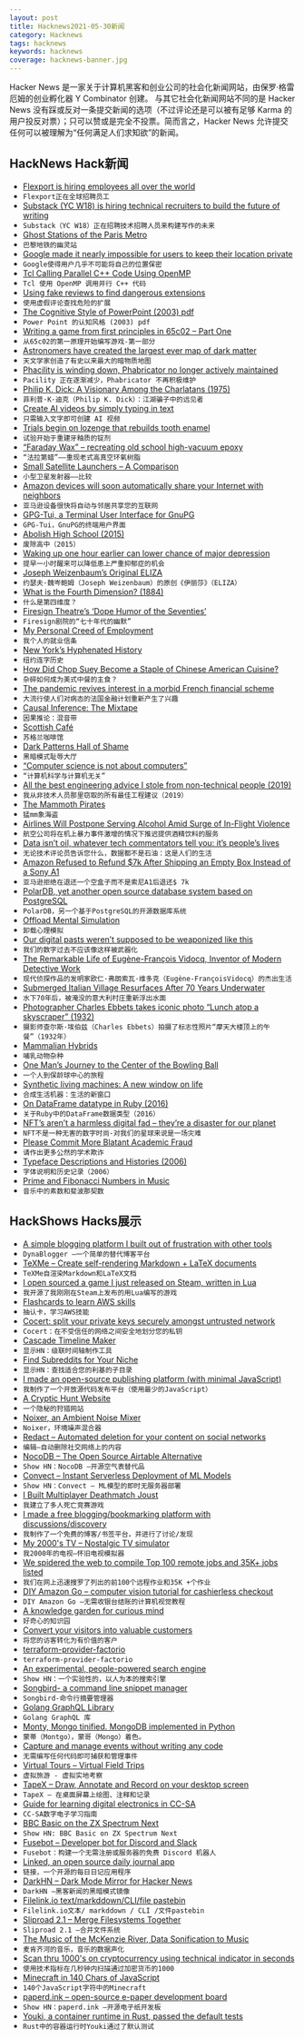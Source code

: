 ```yaml
---
layout: post
title: Hacknews2021-05-30新闻
category: Hacknews
tags: hacknews
keywords: hacknews
coverage: hacknews-banner.jpg
---
```


Hacker News 是一家关于计算机黑客和创业公司的社会化新闻网站，由保罗·格雷厄姆的创业孵化器 Y Combinator 创建。
与其它社会化新闻网站不同的是 Hacker News 没有踩或反对一条提交新闻的选项（不过评论还是可以被有足够 Karma 的用户投反对票）；只可以赞或是完全不投票。简而言之，Hacker News 允许提交任何可以被理解为“任何满足人们求知欲”的新闻。

## HackNews Hack新闻


- [Flexport is hiring employees all over the world](https://www.flexport.com/careers)
- `Flexport正在全球招聘员工`
- [Substack (YC W18) is hiring technical recruiters to build the future of writing](https://jobs.lever.co/substackinc/c98439dd-6560-4b58-b827-42eb92c61dbd)
- `Substack（YC W18）正在招聘技术招聘人员来构建写作的未来`
- [Ghost Stations of the Paris Metro](https://www.urbextour.com/en/urbex-travel/7-ghost-stations-of-the-paris-metro-and-how-to-get-into-the-illegally-unusual-tunnels-rer/)
- `巴黎地铁的幽灵站`
- [Google made it nearly impossible for users to keep their location private](https://www.businessinsider.com/unredacted-google-lawsuit-docs-detail-efforts-to-collect-user-location-2021-5)
- `Google使得用户几乎不可能将自己的位置保密`
- [Tcl Calling Parallel C++ Code Using OpenMP](https://wiki.tcl-lang.org/page/Parallel+C%2B%2B+thread+with+OpenMP)
- `Tcl 使用 OpenMP 调用并行 C++ 代码`
- [Using fake reviews to find dangerous extensions](https://krebsonsecurity.com/2021/05/using-fake-reviews-to-find-dangerous-extensions/)
- `使用虚假评论查找危险的扩展`
- [The Cognitive Style of PowerPoint (2003) pdf](https://www.inf.ed.ac.uk/teaching/courses/pi/2016_2017/phil/tufte-powerpoint.pdf)
- `Power Point 的认知风格 (2003) pdf`
- [Writing a game from first principles in 65c02  – Part One](http://feertech.com/legion/software/game/2021/05/28/game-from-scratch-02.html)
- `从65c02的第一原理开始编写游戏-第一部分`
- [Astronomers have created the largest ever map of dark matter](https://www.newscientist.com/article/2278932-astronomers-have-created-the-largest-ever-map-of-dark-matter)
- `天文学家创造了有史以来最大的暗物质地图`
- [Phacility is winding down, Phabricator no longer actively maintained](https://admin.phacility.com/phame/post/view/11/phacility_is_winding_down_operations/)
- `Pacility 正在逐渐减少，Phabricator 不再积极维护`
- [Philip K. Dick: A Visionary Among the Charlatans (1975)](https://www.depauw.edu/sfs/backissues/5/lem5art.htm)
- `菲利普·K·迪克（Philip K. Dick）：江湖骗子中的远见者`
- [Create AI videos by simply typing in text](https://www.synthesia.io/)
- `只需输入文字即可创建 AI 视频`
- [Trials begin on lozenge that rebuilds tooth enamel](https://dental.washington.edu/trials-begin-on-lozenge-that-rebuilds-tooth-enamel/)
- `试验开始于重建牙釉质的锭剂`
- [“Faraday Wax” – recreating old school high-vacuum epoxy](https://www.eevblog.com/forum/chat/faraday-wax-recreating-old-school-high-vacuum-epoxy!/)
- `“法拉第蜡”——重现老式高真空环氧树脂`
- [Small Satellite Launchers – A Comparison](https://everydayastronaut.com/small-sat-launcher-comparison/)
- `小型卫星发射器——比较`
- [Amazon devices will soon automatically share your Internet with neighbors](https://arstechnica.com/gadgets/2021/05/amazon-devices-will-soon-automatically-share-your-internet-with-neighbors/)
- `亚马逊设备很快将自动与邻居共享您的互联网`
- [GPG-Tui, a Terminal User Interface for GnuPG](https://orhun.dev/blog/introducing-gpg-tui/)
- `GPG-Tui，GnuPG的终端用户界面`
- [Abolish High School (2015)](https://harpers.org/archive/2015/04/abolish-high-school/)
- `废除高中（2015）`
- [Waking up one hour earlier can lower chance of major depression](https://medlifestyle.news/2021/05/29/waking-up-one-hour-earlier-can-lower-a-persons-chance-of-major-depression-by-23-new-research-finds/)
- `提早一小时醒来可以降低患上严重抑郁症的机会`
- [Joseph Weizenbaum’s Original ELIZA](https://sites.google.com/view/elizagen-org/the-original-eliza?authuser=0)
- `约瑟夫·魏岑鲍姆（Joseph Weizenbaum）的原创《伊丽莎》（ELIZA）`
- [What is the Fourth Dimension? (1884)](https://en.wikisource.org/wiki/What_is_the_Fourth_Dimension%3F)
- `什么是第四维度？ `
- [Firesign Theatre’s ‘Dope Humor of the Seventies’](https://dangerousminds.net/comments/firesign_theatres_dope_humor_of_the_seventies)
- `Firesign剧院的“七十年代的幽默”`
- [My Personal Creed of Employment](https://devjac.dev/posts/2021-05-29-my-personal-creed-of-employment.html)
- `我个人的就业信条`
- [New York’s Hyphenated History](https://www.theparisreview.org/blog/2021/05/27/new-yorks-hyphenated-history/)
- `纽约连字历史`
- [How Did Chop Suey Become a Staple of Chinese American Cuisine?](https://catapult.co/stories/comic-shing-yin-khor-chop-suey-chinese-american-food-history)
- `杂碎如何成为美式中餐的主食？`
- [The pandemic revives interest in a morbid French financial scheme](https://www.economist.com/finance-and-economics/2021/05/27/the-pandemic-revives-interest-in-a-morbid-french-financial-scheme)
- `大流行使人们对病态的法国金融计划重新产生了兴趣`
- [Causal Inference: The Mixtape](https://statmodeling.stat.columbia.edu/2021/05/25/causal-inference-the-mixtape/)
- `因果推论：混音带`
- [Scottish Café](https://en.wikipedia.org/wiki/Scottish_Café)
- `苏格兰咖啡馆`
- [Dark Patterns Hall of Shame](https://www.darkpatterns.org/hall-of-shame)
- `黑暗模式耻辱大厅`
- [“Computer science is not about computers”](https://quoteinvestigator.com/2021/04/02/computer-science/)
- `“计算机科学与计算机无关”`
- [All the best engineering advice I stole from non-technical people (2019)](https://bellmar.medium.com/all-the-best-engineering-advice-i-stole-from-non-technical-people-eb7f90ca2f5f)
- `我从非技术人员那里窃取的所有最佳工程建议（2019）`
- [The Mammoth Pirates](https://www.rferl.org/a/the-mammoth-pirates/27939865.html)
- `猛mm象海盗`
- [Airlines Will Postpone Serving Alcohol Amid Surge of In-Flight Violence](https://www.nytimes.com/2021/05/29/business/american-southwest-passengers-alcohol.html)
- `航空公司将在机上暴力事件激增的情况下推迟提供酒精饮料的服务`
- [Data isn’t oil, whatever tech commentators tell you: it’s people’s lives](https://www.theguardian.com/commentisfree/2021/may/29/data-oil-metaphor-tech-companies-surveillance-capitalism)
- `无论技术评论员告诉您什么，数据都不是石油：这是人们的生活`
- [Amazon Refused to Refund $7k After Shipping an Empty Box Instead of a Sony A1](https://fstoppers.com/news/amazon-refused-refund-7000-after-shipping-empty-box-instead-sony-a1-564979)
- `亚马逊拒绝在退还一个空盒子而不是索尼A1后退还$ 7k`
- [PolarDB, yet another open source database system based on PostgreSQL](https://github.com/alibaba/PolarDB-for-PostgreSQL)
- `PolarDB，另一个基于PostgreSQL的开源数据库系统`
- [Offload Mental Simulation](https://shalabh.com/programmable-systems/offload-mental-simulation.html)
- `卸载心理模拟`
- [Our digital pasts weren’t supposed to be weaponized like this](https://www.nytimes.com/2021/05/29/technology/emily-wilder-firing-ap.html)
- `我们的数字过去不应该像这样被武器化`
- [The Remarkable Life of Eugène-François Vidocq, Inventor of Modern Detective Work](https://allthatsinteresting.com/eugene-francois-vidocq)
- `现代侦探作品的发明家欧仁·弗朗索瓦·维多克（Eugène-FrançoisVidocq）的杰出生活`
- [Submerged Italian Village Resurfaces After 70 Years Underwater](https://www.smithsonianmag.com/smart-news/medieval-italian-village-briefly-surfaces-after-70-years-underwater-180977838/)
- `水下70年后，被淹没的意大利村庄重新浮出水面`
- [Photographer Charles Ebbets takes iconic photo “Lunch atop a skyscraper” (1932)](https://www.reddit.com/r/interestingasfuck/comments/nn4q4j/heres_a_photo_of_the_photographer_charles_c/)
- `摄影师查尔斯·埃伯兹（Charles Ebbets）拍摄了标志性照片“摩天大楼顶上的午餐”（1932年）`
- [Mammalian Hybrids](http://www.macroevolution.net/mammalian-hybrids-articles.html)
- `哺乳动物杂种`
- [One Man’s Journey to the Center of the Bowling Ball](https://www.wired.com/story/one-mans-amazing-journey-to-the-center-of-the-bowling-ball/)
- `一个人到保龄球中心的旅程`
- [Synthetic living machines: A new window on life](https://www.sciencedirect.com/science/article/pii/S2589004221004739)
- `合成生活机器：生活的新窗口`
- [On DataFrame datatype in Ruby (2016)](https://zverok.github.io/blog/2016-01-10-dataframe.html)
- `关于Ruby中的DataFrame数据类型（2016）`
- [NFT’s aren’t a harmless digital fad – they’re a disaster for our planet](https://www.theguardian.com/commentisfree/2021/may/29/non-fungible-tokens-digital-fad-planet-nfts-artists-fossil-fuels)
- `NFT不是一种无害的数字时尚-对我们的星球来说是一场灾难`
- [Please Commit More Blatant Academic Fraud](https://jacobbuckman.com/2021-05-29-please-commit-more-blatant-academic-fraud/)
- `请作出更多公然的学术欺诈`
- [Typeface Descriptions and Histories (2006)](https://web.archive.org/web/20150910191635/http://web.nickshanks.com/typography/font-descriptions)
- `字体说明和历史记录（2006）`
- [Prime and Fibonacci Numbers in Music](https://github.com/Polydynamical/fibprimes/blob/mp3/26212.mp3)
- `音乐中的素数和斐波那契数`


## HackShows Hacks展示

- [ A simple blogging platform I built out of frustration with other tools](https://www.dynablogger.com/)
- `DynaBlogger –一个简单的替代博客平台`
- [ TeXMe – Create self-rendering Markdown + LaTeX documents](https://github.com/susam/texme)
- `TeXMe自渲染Markdown和LaTeX文档`
- [ I open sourced a game I just released on Steam, written in Lua](https://github.com/a327ex/SNKRX)
- `我开源了我刚刚在Steam上发布的用Lua编写的游戏`
- [ Flashcards to learn AWS skills](https://cloudbite.attejuvonen.fi/)
- `抽认卡，学习AWS技能`
- [ Cocert: split your private keys securely amongst untrusted network](https://github.com/Dentrax/cocert)
- `Cocert：在不受信任的网络之间安全地划分您的私钥`
- [ Cascade Timeline Maker](https://cascade.page)
- `显示HN：级联时间轴制作工具`
- [ Find Subreddits for Your Niche](https://www.findareddit.com/)
- `显示HN：查找适合您的利基的子目录`
- [ I made an open-source publishing platform (with minimal JavaScript)](https://zentrum.alles.cx/this-is-zentrum-mv9wfrw)
- `我制作了一个开放源代码发布平台（使用最少的JavaScript）`
- [ A Cryptic Hunt Website](item?id=27292022)
- `一个隐秘的狩猎网站`
- [ Noixer, an Ambient Noise Mixer](https://abetusk.github.io/noixer/)
- `Noixer，环境噪声混合器`
- [ Redact – Automated deletion for your content on social networks](https://redact.dev/?hn)
- `编辑–自动删除社交网络上的内容`
- [ NocoDB – The Open Source Airtable Alternative](https://github.com/nocodb/nocodb)
- `Show HN：NocoDB –开源空气表替代品`
- [ Convect – Instant Serverless Deployment of ML Models](https://convect.ml)
- `Show HN：Convect – ML模型的即时无服务器部署`
- [ I Built Multiplayer Deathmatch Joust](https://joust.life/)
- `我建立了多人死亡竞赛游戏`
- [ I made a free blogging/bookmarking platform with discussions/discovery](http://wndr.xyz)
- `我制作了一个免费的博客/书签平台，并进行了讨论/发现`
- [ My 2000's TV – Nostalgic TV simulator](https://my00stv.com/)
- `我2000年的电视–怀旧电视模拟器`
- [ We spidered the web to compile Top 100 remote jobs and 35K+ jobs listed](https://remotists.com/top100_remotejobs/)
- `我们在网上迅速搜罗了列出的前100个远程作业和35K +个作业`
- [ DIY Amazon Go – computer vision tutorial for cashierless checkout](https://www.sbxrobotics.com/tutorial)
- `DIY Amazon Go –无需收银台结账的计算机视觉教程`
- [ A knowledge garden for curious mind](https://innos.io?s=HN)
- `好奇心的知识园`
- [ Convert your visitors into valuable customers](https://embedery.com)
- `将您的访客转化为有价值的客户`
- [ terraform-provider-factorio](https://github.com/efokschaner/terraform-provider-factorio)
- `terraform-provider-factorio`
- [ An experimental, people-powered search engine](https://ninfex.com/hello)
- `Show HN：一个实验性的，以人为本的搜索引擎`
- [ Songbird- a command line snippet manager](https://www.npmjs.com/package/songbird-cli)
- `Songbird-命令行摘要管理器`
- [ Golang GraphQL Library](https://github.com/getoutreach/goql)
- `Golang GraphQL 库`
- [ Monty, Mongo tinified. MongoDB implemented in Python](https://github.com/davidlatwe/montydb)
- `蒙蒂（Montgo），蒙哥（Mongo）着色。`
- [ Capture and manage events without writing any code](https://www.auditbite.com/)
- `无需编写任何代码即可捕获和管理事件`
- [ Virtual Tours – Virtual Field Trips](https://gez.la)
- `虚拟旅游 - 虚拟实地考察`
- [ TapeX – Draw, Annotate and Record on your desktop screen](https://tapex.app)
- `TapeX – 在桌面屏幕上绘图、注释和记录`
- [ Guide for learning digital electronics in CC-SA](http://learn.circuitverse.org)
- `CC-SA数字电子学习指南`
- [ BBC Basic on the ZX Spectrum Next](http://www.breakintoprogram.co.uk/projects/spectrum-next-projects/bbc-basic-for-the-spectrum-next-introduction)
- `Show HN: BBC Basic on ZX Spectrum Next`
- [ Fusebot – Developer bot for Discord and Slack](https://fusebot.io/)
- `Fusebot：构建一个无需注册或服务器的免费 Discord 机器人`
- [ Linked, an open source daily journal app](https://github.com/muc-dev/linked)
- `链接，一个开源的每日日记应用程序`
- [ DarkHN – Dark Mode Mirror for Hacker News](https://darkhn.herokuapp.com/)
- `DarkHN –黑客新闻的黑暗模式镜像`
- [ Filelink.io text/markddown/CLI/file pastebin](https://filelink.io)
- `Filelink.io文本/ markddown / CLI /文件pastebin`
- [ Sliproad 2.1 – Merge Filesystems Together](https://github.com/gmemstr/sliproad/releases/tag/2.1)
- `Sliproad 2.1 –合并文件系统`
- [ The Music of the McKenzie River, Data Sonification to Music](https://github.com/cconaway/Hydrology-Sonification-2.0)
- `麦肯齐河的音乐，音乐的数据声化`
- [ Scan thru 1000's on cryptocurrency using technical indicator in seconds](http://tradeplan.io)
- `使用技术指标在几秒钟内扫描通过加密货币的1000`
- [ Minecraft in 140 Chars of JavaScript](https://twitter.com/KilledByAPixel/status/1398091024405250051)
- `140个JavaScript字符中的Minecraft`
- [ paperd.ink – open-source e-paper development board](https://paperd.ink)
- `Show HN：paperd.ink –开源电子纸开发板`
- [ Youki, a container runtime in Rust, passed the default tests](item?id=27330976)
- `Rust中的容器运行时Youki通过了默认测试`

